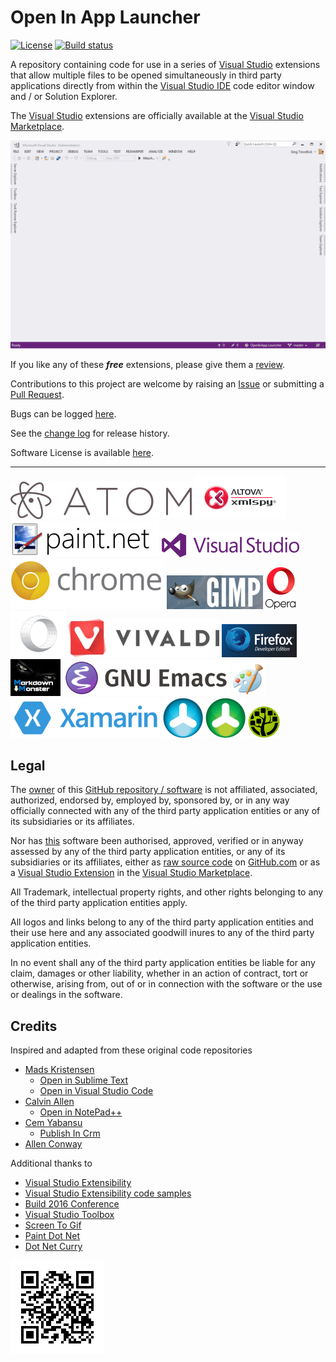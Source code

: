 [VersionNumberBadgeURL]: https://vsmarketplacebadge.apphb.com/version/GregTrevellick.OpenInEmacs.svg
[VSMarketplaceUrl]: https://marketplace.visualstudio.com/search?term=trevellick&target=VS&sortBy=Relevance

# Open In App Launcher

[![License](https://img.shields.io/github/license/gittools/gitlink.svg)](/LICENSE.txt)
[![Build status][AppVeyorProjectBuildStatusBadgeSvg]][AppVeyorProjectUrl]

A repository containing code for use in a series of [Visual Studio][VisualStudioURL] extensions that allow multiple files to be opened simultaneously in third party applications directly from within the [Visual Studio IDE][VisualStudioURL] code editor window and / or Solution Explorer.

The [Visual Studio][VisualStudioURL] extensions are officially available at the [Visual Studio Marketplace][VSMarketplaceUrl].

![](Generic_ReadMeAnimatedUsage.gif)

If you like any of these ***free*** extensions, please give them a [review][VSMarketplaceUrl].

Contributions to this project are welcome by raising an [Issue][GitHubRepoIssuesURL] or submitting a [Pull Request][GitHubRepoPullRequestsURL].

Bugs can be logged [here][GitHubRepoIssuesURL].

See the [change log](CHANGELOG.md) for release history.

Software License is available [here](/LICENSE.txt).

---------------------------------------

[![Atom](src/VisualStudioMarketPlaceAssets/OpenInAtom/ThirdPartyLogo.png)](https://marketplace.visualstudio.com/items?itemName=GregTrevellick.OpeninAtom)
[![Altova Xml Spy](src/VisualStudioMarketPlaceAssets/OpenInAltovaXmlSpy/ThirdPartyLogo.png)](https://marketplace.visualstudio.com/items?itemName=GregTrevellick.OpeninAltovaXMLSpy)
[![Paint Dot Net](src/VisualStudioMarketPlaceAssets/OpenInPaintDotNet/ThirdPartyLogo.png)](https://marketplace.visualstudio.com/items?itemName=GregTrevellick.OpeninPaintNet)
[![Visual Studio 2017 Community](src/VisualStudioMarketPlaceAssets/OpenInVS2017Community/ThirdPartyLogo.png)](https://marketplace.visualstudio.com/items?itemName=GregTrevellick.OpeninVisualStudio2017Community)
[![Chrome Canary](src/VisualStudioMarketPlaceAssets/OpenInChromeCanary/ThirdPartyLogo.png)](https://marketplace.visualstudio.com/items?itemName=GregTrevellick.OpeninChromeCanary)
[![Gimp](src/VisualStudioMarketPlaceAssets/OpenInGimp/ThirdPartyLogo.png)](https://marketplace.visualstudio.com/items?itemName=GregTrevellick.OpeninGIMP-GNUImageManipulationProgram)
[![Opera](src/VisualStudioMarketPlaceAssets/OpenInOpera/ThirdPartyLogo.png)](https://marketplace.visualstudio.com/items?itemName=GregTrevellick.OpeninOpera)
[![Opera Developer](src/VisualStudioMarketPlaceAssets/OpenInOperaDeveloper/ThirdPartyLogo.png)](https://marketplace.visualstudio.com/items?itemName=GregTrevellick.OpeninOperaDeveloper)
[![Vivaldi](src/VisualStudioMarketPlaceAssets/OpenInVivaldi/ThirdPartyLogo.png)](https://marketplace.visualstudio.com/items?itemName=GregTrevellick.OpeninVivaldi)
[![Firefox Developer Edition](src/VisualStudioMarketPlaceAssets/OpenInFirefoxDeveloperEdition/ThirdPartyLogo.png)](https://marketplace.visualstudio.com/items?itemName=GregTrevellick.OpeninFirefoxDeveloperEdition)
[![Markdown Monster](src/VisualStudioMarketPlaceAssets/OpenInMarkdownMonster/ThirdPartyLogo.png)](https://marketplace.visualstudio.com/items?itemName=GregTrevellick.OpeninMarkdownMonster)
[![Markdown Monster](src/VisualStudioMarketPlaceAssets/OpenInEmacs/ThirdPartyLogo.png)](https://marketplace.visualstudio.com/items?itemName=GregTrevellick.OpeninEmacs)
[![Markdown Monster](src/VisualStudioMarketPlaceAssets/OpenInMSPaint/ThirdPartyLogo.png)](https://marketplace.visualstudio.com/items?itemName=GregTrevellick.OpeninMSPaint)
[![Markdown Monster](src/VisualStudioMarketPlaceAssets/OpenInXamarinStudio/ThirdPartyLogo.png)](https://marketplace.visualstudio.com/items?itemName=GregTrevellick.OpeninXamarinStudio)
[![TreeSize Free](src/VisualStudioMarketPlaceAssets/OpenInTreeSizeFree/ThirdPartyLogo.png)](https://marketplace.visualstudio.com/items?itemName=GregTrevellick.OpeninTreeSizeFree)
[![TreeSize Professional](src/VisualStudioMarketPlaceAssets/OpenInTreeSizeProfessional/ThirdPartyLogo.png)](https://marketplace.visualstudio.com/items?itemName=GregTrevellick.OpeninTreeSizeProfessional)
[![WinDirStat](src/VisualStudioMarketPlaceAssets/OpenInWinDirStat/ThirdPartyLogo.png)](https://marketplace.visualstudio.com/items?itemName=GregTrevellick.OpeninWinDirStat)

## Legal

The [owner](https://github.com/GregTrevellick) of this [GitHub repository / software][GitHubRepoURL] is not affiliated, associated, authorized, endorsed by, employed by, sponsored by, or in any way officially connected with any of the third party application entities or any of its subsidiaries or its affiliates.

Nor has [this][GitHubRepoURL] software been authorised, approved, verified or in anyway assessed by any of the third party application entities, or any of its subsidiaries or its affiliates, either as [raw source code][GitHubRepoURL] on [GitHub.com](https://github.com/) or as a [Visual Studio Extension][VSMarketplaceUrl] in the [Visual Studio Marketplace](https://marketplace.visualstudio.com/vs).

All Trademark, intellectual property rights, and other rights belonging to any of the third party application entities  apply.

All logos and links belong to any of the third party application entities and their use here and any associated goodwill inures to any of the third party application entities.

In no event shall any of the third party application entities be liable for any claim, damages or other liability, whether in an action of contract, tort or otherwise, arising from, out of or in connection with the software or the use or dealings in the software.

## Credits

Inspired and adapted from these original code repositories

- [Mads Kristensen](https://github.com/madskristensen) 
  - [Open in Sublime Text](https://github.com/madskristensen/OpenInSublimeText/ "Open in Sublime Text")
  - [Open in Visual Studio Code](https://github.com/madskristensen/OpenInVsCode "Open in Visual Studio Code")
- [Calvin Allen](https://github.com/CalvinAllen) 
  - [Open in NotePad++](https://github.com/CalvinAllen/OpenInNotepadPlusPlus  "Open in NotePad++") 
- [Cem Yabansu](https://github.com/cemyabansu) 
  - [Publish In Crm](https://github.com/cemyabansu/PublishInCrm "Publish In Crm")
- [Allen Conway](http://www.allenconway.net/2015/06/using-opencover-and-reportgenerator-to.html) 

Additional thanks to

- [Visual Studio Extensibility](http://www.visualstudioextensibility.com/)
- [Visual Studio Extensibility code samples](https://github.com/visualstudioextensibility/VSX-Samples)
- [Build 2016 Conference](https://channel9.msdn.com/Events/Build/2016/B886) 
- [Visual Studio Toolbox](https://channel9.msdn.com/Shows/Visual-Studio-Toolbox/Extensions-by-Mads-Kristensen)
- [Screen To Gif](http://www.screentogif.com/) 
- [Paint Dot Net](http://www.getpaint.net/)  
- [Dot Net Curry](https://github.com/dotnetcurry/grunt-gulp-visualstudio/tree/master/Gulp%20files%20for%20VS%202013)   

[![](chart_github.ioOpenInApp.Launcher.png)][GitHubPagesURL]






[AppVeyorProjectUrl]: https://ci.appveyor.com/project/GregTrevellick/openinapp-launcher
[AppVeyorProjectBuildStatusBadgeSvg]: https://ci.appveyor.com/api/projects/status/0vwmtcboontemltq?svg=true
[GitHubPagesURL]: https://gregtrevellick.github.io/OpenInApp.Launcher/
[GitHubRepoURL]: https://github.com/GregTrevellick/OpenInApp.Launcher
[GitHubRepoIssuesURL]: https://github.com/GregTrevellick/OpenInApp.Launcher/issues
[GitHubRepoPullRequestsURL]: https://github.com/GregTrevellick/OpenInApp.Launcher/pulls
[VisualStudioURL]: https://www.visualstudio.com/
